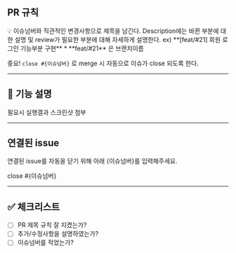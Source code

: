 ## PR 규칙
<aside>
💡 이슈넘버와 직관적인 변경사항으로 제목을 남긴다.
Description에는 바뀐 부분에 대한 설명 및 review가 필요한 부분에 대해 자세하게 설명한다. 
ex) **[feat/#21] 회원 로그인 기능부분 구현**
* **feat/#21** 은 브랜치이름

중요! `close #{이슈넘버}` 로 merge 시 자동으로 이슈가 close 되도록 한다.
</aside>

---
## 📢 기능 설명 
필요시 실행결과 스크린샷 첨부

---
## 연결된 issue
연결된 issue를 자동을 닫기 위해 아래 {이슈넘버}를 입력해주세요.

close #{이슈넘버}

---
## ✅ 체크리스트
- [ ] PR 제목 규칙 잘 지켰는가? 
- [ ] 추가/수정사항을 설명하였는가?
- [ ] 이슈넘버를 적었는가?
